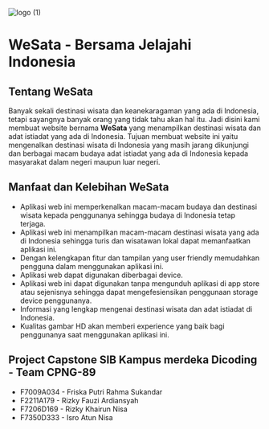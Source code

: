 ![logo (1)](https://user-images.githubusercontent.com/85056473/174284198-af78fa37-f996-4c73-9dbd-0ca1a4c4eaa1.png)
# WeSata - Bersama Jelajahi Indonesia

Tentang WeSata
--

Banyak sekali destinasi wisata dan keanekaragaman yang ada di Indonesia, tetapi sayangnya
banyak orang yang tidak tahu akan hal itu. Jadi disini kami membuat website bernama **WeSata** yang
menampilkan destinasi wisata dan adat istiadat yang ada di
Indonesia. Tujuan membuat website ini yaitu mengenalkan destinasi wisata di Indonesia yang masih jarang dikunjungi dan
berbagai macam budaya adat istiadat yang ada di Indonesia kepada masyarakat dalam negeri maupun
luar negeri.


Manfaat dan Kelebihan WeSata
--
- Aplikasi web ini memperkenalkan macam-macam budaya dan destinasi wisata kepada penggunanya sehingga budaya di Indonesia tetap terjaga.
- Aplikasi web ini menampilkan macam-macam destinasi wisata yang ada di Indonesia sehingga turis dan wisatawan lokal dapat memanfaatkan aplikasi ini.
- Dengan kelengkapan fitur dan tampilan yang user friendly memudahkan pengguna dalam menggunakan aplikasi ini.
- Aplikasi web dapat digunakan diberbagai device.
- Aplikasi web ini dapat digunakan tanpa mengunduh aplikasi di app store atau sejenisnya sehingga dapat mengefesiensikan penggunaan storage device penggunanya.
- Informasi yang lengkap mengenai destinasi wisata dan adat istiadat di Indonesia.
- Kualitas gambar HD akan memberi experience yang baik bagi penggunanya saat menggunakan aplikasi ini.


Project Capstone SIB Kampus merdeka Dicoding - Team CPNG-89
--
-  F7009A034 - Friska Putri Rahma Sukandar
-  F2211A179 - Rizky Fauzi Ardiansyah
-  F7206D169 - Rizky Khairun Nisa
-  F7350D333 - Isro Atun Nisa

